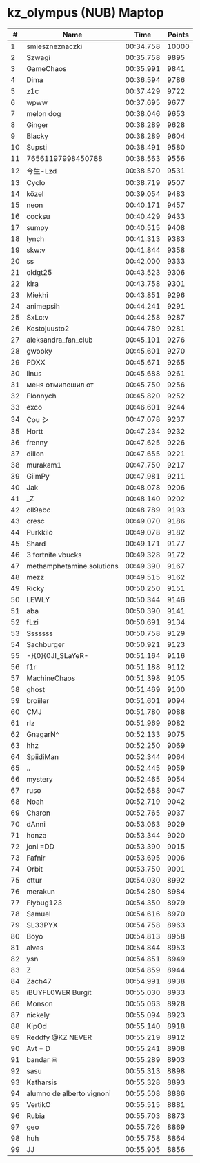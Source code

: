 # kz_olympus (NUB) Maptop

|  # | Name | Time | Points |
|-------------- | -------------- | -------------- | -------------- | 
| 1 | smieszneznaczki | 00:34.758 | 10000 | 
| 2 | Szwagi | 00:35.758 | 9895 | 
| 3 | GameChaos | 00:35.991 | 9841 | 
| 4 | Dima | 00:36.594 | 9786 | 
| 5 | z1c | 00:37.429 | 9722 | 
| 6 | wpww | 00:37.695 | 9677 | 
| 7 | melon dog | 00:38.046 | 9653 | 
| 8 | Ginger | 00:38.289 | 9628 | 
| 9 | Blacky | 00:38.289 | 9604 | 
| 10 | Supsti | 00:38.491 | 9580 | 
| 11 | 76561197998450788 | 00:38.563 | 9556 | 
| 12 | 今生-Lzd | 00:38.570 | 9531 | 
| 13 | Cyclo | 00:38.719 | 9507 | 
| 14 | közel | 00:39.054 | 9483 | 
| 15 | neon | 00:40.171 | 9457 | 
| 16 | cocksu | 00:40.429 | 9433 | 
| 17 | sumpy | 00:40.515 | 9408 | 
| 18 | lynch | 00:41.313 | 9383 | 
| 19 | skw:v | 00:41.844 | 9358 | 
| 20 | ss | 00:42.000 | 9333 | 
| 21 | oldgt25 | 00:43.523 | 9306 | 
| 22 | kira | 00:43.758 | 9301 | 
| 23 | Miekhi | 00:43.851 | 9296 | 
| 24 | animepsih | 00:44.241 | 9291 | 
| 25 | SxLc:v | 00:44.258 | 9287 | 
| 26 | Kestojuusto2 | 00:44.789 | 9281 | 
| 27 | aleksandra_fan_club | 00:45.101 | 9276 | 
| 28 | gwooky | 00:45.601 | 9270 | 
| 29 | PDXX | 00:45.671 | 9265 | 
| 30 | linus | 00:45.688 | 9261 | 
| 31 | меня отмипошил от | 00:45.750 | 9256 | 
| 32 | Flonnych | 00:45.820 | 9252 | 
| 33 | exco | 00:46.601 | 9244 | 
| 34 | Cou シ | 00:47.078 | 9237 | 
| 35 | Hortt | 00:47.234 | 9232 | 
| 36 | frenny | 00:47.625 | 9226 | 
| 37 | dillon | 00:47.655 | 9221 | 
| 38 | murakam1 | 00:47.750 | 9217 | 
| 39 | GiimPy | 00:47.981 | 9211 | 
| 40 | Jak | 00:48.078 | 9206 | 
| 41 | _Z | 00:48.140 | 9202 | 
| 42 | oll9abc | 00:48.789 | 9193 | 
| 43 | cresc | 00:49.070 | 9186 | 
| 44 | Purkkilo | 00:49.078 | 9182 | 
| 45 | Shard | 00:49.171 | 9177 | 
| 46 | 3 fortnite vbucks | 00:49.328 | 9172 | 
| 47 | methamphetamine.solutions | 00:49.390 | 9167 | 
| 48 | mezz | 00:49.515 | 9162 | 
| 49 | Ricky | 00:50.250 | 9151 | 
| 50 | LEWLY | 00:50.344 | 9146 | 
| 51 | aba | 00:50.390 | 9141 | 
| 52 | fLzi | 00:50.691 | 9134 | 
| 53 | Sssssss | 00:50.758 | 9129 | 
| 54 | Sachburger | 00:50.921 | 9123 | 
| 55 | -}{0}{0JI_SLaYeR- | 00:51.164 | 9116 | 
| 56 | f1r | 00:51.188 | 9112 | 
| 57 | MachineChaos | 00:51.398 | 9105 | 
| 58 | ghost | 00:51.469 | 9100 | 
| 59 | broiiler | 00:51.601 | 9094 | 
| 60 | CMJ | 00:51.780 | 9088 | 
| 61 | rlz | 00:51.969 | 9082 | 
| 62 | GnagarN^ | 00:52.133 | 9075 | 
| 63 | hhz | 00:52.250 | 9069 | 
| 64 | SpiidiMan | 00:52.344 | 9064 | 
| 65 | .. | 00:52.445 | 9059 | 
| 66 | mystery | 00:52.465 | 9054 | 
| 67 | ruso | 00:52.688 | 9047 | 
| 68 | Noah | 00:52.719 | 9042 | 
| 69 | Charon | 00:52.765 | 9037 | 
| 70 | dAnni | 00:53.063 | 9029 | 
| 71 | honza | 00:53.344 | 9020 | 
| 72 | joni =DD | 00:53.390 | 9015 | 
| 73 | Fafnir | 00:53.695 | 9006 | 
| 74 | Orbit | 00:53.750 | 9001 | 
| 75 | ottur | 00:54.030 | 8992 | 
| 76 | merakun | 00:54.280 | 8984 | 
| 77 | Flybug123 | 00:54.350 | 8979 | 
| 78 | Samuel | 00:54.616 | 8970 | 
| 79 | SL33PYX | 00:54.758 | 8963 | 
| 80 | Boyo | 00:54.813 | 8958 | 
| 81 | alves | 00:54.844 | 8953 | 
| 82 | ysn | 00:54.851 | 8949 | 
| 83 | Z | 00:54.859 | 8944 | 
| 84 | Zach47 | 00:54.991 | 8938 | 
| 85 | iBUYFL0WER Burgit | 00:55.030 | 8933 | 
| 86 | Monson | 00:55.063 | 8928 | 
| 87 | nickely | 00:55.094 | 8923 | 
| 88 | KipOd | 00:55.140 | 8918 | 
| 89 | Reddfy @KZ NEVER | 00:55.219 | 8912 | 
| 90 | Avt = D | 00:55.241 | 8908 | 
| 91 | bandar ☠ | 00:55.289 | 8903 | 
| 92 | sasu | 00:55.313 | 8898 | 
| 93 | Katharsis | 00:55.328 | 8893 | 
| 94 | alumno de alberto vignoni | 00:55.508 | 8886 | 
| 95 | VertikO | 00:55.515 | 8881 | 
| 96 | Rubia | 00:55.703 | 8873 | 
| 97 | geo | 00:55.726 | 8869 | 
| 98 | huh | 00:55.758 | 8864 | 
| 99 | JJ | 00:55.905 | 8856 | 

